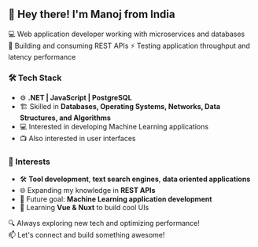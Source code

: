 ## 👋 Hey there! I'm Manoj from India

💻 Web application developer working with microservices and databases  
🔗 Building and consuming REST APIs
⚡ Testing application throughput and latency performance  

### 🛠 Tech Stack
- ⚙️ **.NET | JavaScript | PostgreSQL**  
- 🏗 Skilled in **Databases, Operating Systems, Networks, Data Structures, and Algorithms**
- 💻 Interested in developing Machine Learning applications
- 📺 Also interested in user interfaces

### 🚀 Interests  
- 🛠 **Tool development**, **text search engines**, **data oriented applications**  
- 🌐 Expanding my knowledge in **REST APIs**  
- 🤖 Future goal: **Machine Learning application development**  
- 🎨 Learning **Vue & Nuxt** to build cool UIs  

🔍 Always exploring new tech and optimizing performance!  
📫 Let's connect and build something awesome!  
